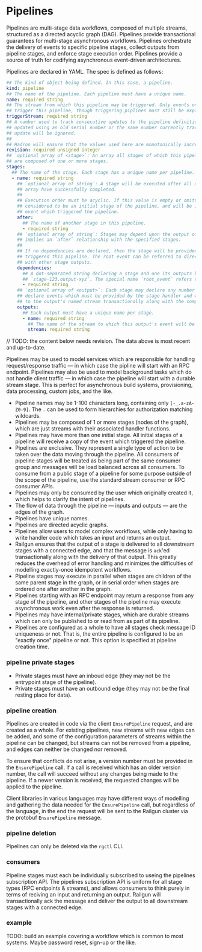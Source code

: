 Pipelines
=========
Pipelines are multi-stage data workflows, composed of multiple streams, structured as a directed acyclic graph (DAG). Pipelines provide transactional guarantees for multi-stage asynchronous workflows. Pipelines orchestrate the delivery of events to specific pipeline stages, collect outputs from pipeline stages, and enforce stage execution order. Pipelines provide a source of truth for codifying asynchronous event-driven architectures.

Pipelines are declared in YAML. The spec is defined as follows:

```yaml
## The kind of object being defined. In this case, a pipeline.
kind: pipeline
## The name of the pipeline. Each pipeline must have a unique name.
name: required string
## The stream from which this pipeline may be triggered. Only events on this stream may be used to
## trigger this pipeline, though triggering piplines must still be explicit.
triggerStream: required string
## A number used to track consecutive updates to the pipeline definition. If the pipeline is
## updated using an old serial number or the same number currently tracked by Hadron, then the
## update will be ignored.
##
## Hadron will ensure that the values used here are monotonically increasing.
revision: required unsigned integer
## `optional array of <stage>`: An array all stages of which this pipeline is composed. Pipelines
## are composed of one or more stages.
stages:
  ## The name of the stage. Each stage has a unique name per pipeline.
  - name: required string
    ## `optional array of string`: A stage will be executed after all of the stages in its `after`
    ## array have successfully completed.
    ##
    ## Execution order must be acyclic. If this value is empty or omitted, then this stage is
    ## considered to be an initial stage of the pipeline, and will be invoked with a copy of the
    ## event which triggered the pipeline.
    after:
      ## The name of another stage in this pipeline.
      - required string
    ## `optional array of string`: Stages may depend upon the output of earlier stages, which also
    ## implies an `after` relationship with the specified stages.
    ##
    ## If no dependencies are declared, then the stage will be provided with the root event which
    ## triggered this pipeline. The root event can be referred to directly as `root_event` along
    ## with other stage outputs.
    dependencies:
      ## A dot-separated string declaring a stage and one its outputs by name. E.G.,
      ## `stage-123.output-xyz`. The special name `root_event` refers to the root event.
      - required string
    ## `optional array of <output>`: Each stage may declare any number of outputs. Outputs
    ## declare events which must be provided by the stage handler and which will be published
    ## to the output's named stream transactionally along with the completion of the stage.
    outputs:
      ## Each output must have a unique name per stage.
      - name: required string
        ## The name of the stream to which this output's event will be published.
        stream: required string
```

// TODO: the content below needs revision. The data above is most recent and up-to-date.


Pipelines may be used to model services which are responsible for handling request/response traffic — in which case the pipline will start with an RPC endpoint. Pipelines may also be used to model background tasks which do not handle client traffic — in which case the pipeline will start with a durable stream stage. This is perfect for asynchronous build systems, provisioning, data processing, custom jobs, and the like.

- Pipeline names may be 1-100 characters long, containing only `[-_.a-zA-Z0-9]`. The `.` can be used to form hierarchies for authorization matching wildcards.
- Pipelines may be composed of 1 or more stages (nodes of the graph), which are just streams with their associated handler functions.
- Pipelines may have more than one initial stage. All initial stages of a pipeline will receive a copy of the event which triggered the pipeline.
- Pipelines are exclusive. They represent a single type of action to be taken over the data moving through the pipeline. All consumers of pipeline stages will be treated as being part of the same consumer group and messages will be load balanced across all consumers. To consume from a public stage of a pipeline for some purpose outside of the scope of the pipeline, use the standard stream consumer or RPC consumer APIs.
- Pipelines may only be consumed by the user which originally created it, which helps to clarify the intent of pipelines.
- The flow of data through the pipeline — inputs and outputs — are the edges of the graph.
- Pipelines have unique names.
- Pipelines are directed acyclic graphs.
- Pipelines allow users to model complex workflows, while only having to write handler code which takes an input and returns an output.
- Railgun ensures that the output of a stage is delivered to all downstream stages with a connected edge, and that the message is `ack`'ed transactionally along with the delivery of that output. This greatly reduces the overhead of error handling and minimizes the difficulties of modelling exactly-once idempotent workflows.
- Pipeline stages may execute in parallel when stages are children of the same parent stage in the graph, or in serial order when stages are ordered one after another in the graph.
- Pipelines starting with an RPC endpoint may return a response from any stage of the pipeline, and other stages of the pipeline may execute asynchronous work even after the response is returned.
- Pipelines may have internal/private stages, which are durable streams which can only be published to or read from as part of its pipeline.
- Pipelines are configured as a whole to have all stages check message ID uniqueness or not. That is, the entire pipeline is configured to be an "exactly once" pipeline or not. This option is specified at pipeline creation time.

### pipeline private stages
- Private stages must have an inboud edge (they may not be the entrypoint stage of the pipeline).
- Private stages must have an outbound edge (they may not be the final resting place for data).

### pipeline creation
Pipelines are created in code via the client `EnsurePipeline` request, and are created as a whole. For existing pipelines, new streams with new edges can be added, and some of the configuration parameters of streams within the pipeline can be changed, but streams can not be removed from a pipeline, and edges can neither be changed nor removed.

To ensure that conflicts do not arise, a version number must be provided in the `EnsurePipeline` call. If a call is received which has an older version number, the call will succeed without any changes being made to the pipeline. If a newer version is received, the requested changes will be applied to the pipeline.

Client libraries in various languages may have different ways of modelling and gathering the data needed for the `EnsurePipeline` call, but regardless of the language, in the end the request will be sent to the Railgun cluster via the protobuf `EnsurePipeline` message.

### pipeline deletion
Pipelines can only be deleted via the `rgctl` CLI.

### consumers
Pipeline stages must each be individually subscribed to useing the pipelines subscription API. The pipelines subscription API is uniform for all stage types (RPC endpoints & streams), and allows consumers to think purely in terms of reciving an input and returning an output. Railgun will transactionally ack the message and deliver the output to all downstream stages with a connected edge.

### example
TODO: build an example covering a workflow which is common to most systems. Maybe password reset, sign-up or the like.
